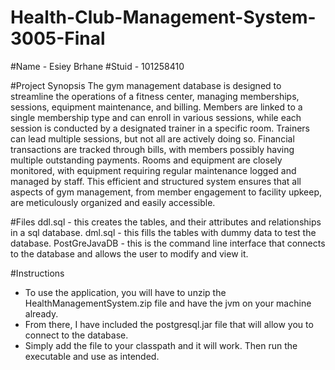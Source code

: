 # Health-Club-Management-System-3005-Final
#Name - Esiey Brhane
#Stuid - 101258410

#Project Synopsis
The gym management database is designed to streamline the operations of a fitness center, managing memberships, sessions, equipment maintenance, and billing. Members are linked to a single membership type and can enroll in various sessions, while each session is conducted by a designated trainer in a specific room. Trainers can lead multiple sessions, but not all are actively doing so. Financial transactions are tracked through bills, with members possibly having multiple outstanding payments. Rooms and equipment are closely monitored, with equipment requiring regular maintenance logged and managed by staff. This efficient and structured system ensures that all aspects of gym management, from member engagement to facility upkeep, are meticulously organized and easily accessible.

#Files
ddl.sql - this creates the tables, and their attributes and relationships in a sql database.
dml.sql - this fills the tables with dummy data to test the database.
PostGreJavaDB - this is the command line interface that connects to the database and allows the user to modify and view it.

#Instructions
- To use the application, you will have to unzip the HealthManagementSystem.zip file and have the jvm on your machine already.
- From there, I have included the postgresql.jar file that will allow you to connect to the database.
- Simply add the file to your classpath and it will work. Then run the executable and use as intended.
  
  
